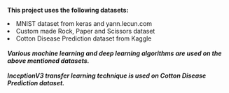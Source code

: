 <b> This project uses the following datasets:</b>
<li>MNIST dataset from keras and yann.lecun.com
<li>Custom made Rock, Paper and Scissors dataset
<li>Cotton Disease Prediction dataset from Kaggle</li>
<br>
<i><b>Various machine learning and deep learning algorithms are used on the above mentioned datasets.
<br>
<br>
<i><b>InceptionV3 transfer learning technique is used on Cotton Disease Prediction dataset.
